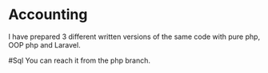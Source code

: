 # Accounting
I have prepared 3 different written versions of the same code with pure php, OOP php and Laravel.

#Sql
You can reach it from the php branch.
